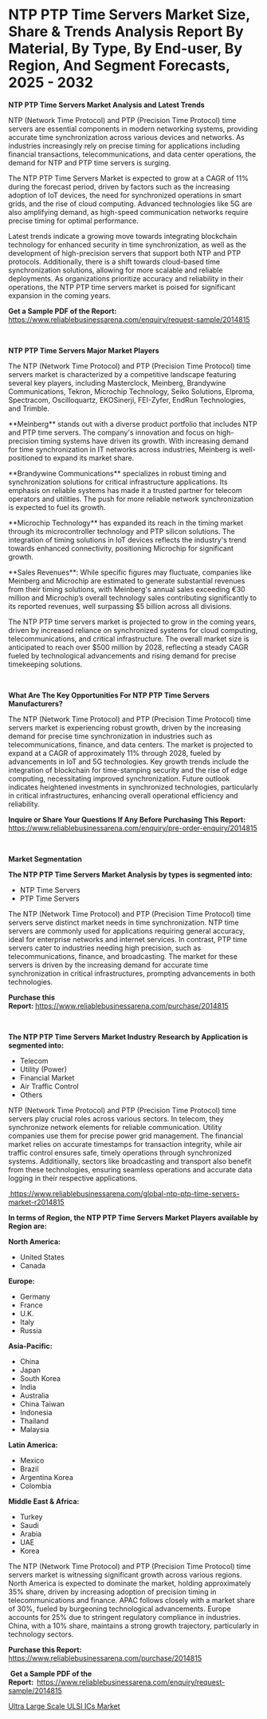 <p><h1>NTP PTP Time Servers Market Size, Share & Trends Analysis Report By Material, By Type, By End-user, By Region, And Segment Forecasts, 2025 - 2032</h1></p><p><strong>NTP PTP Time Servers Market Analysis and Latest Trends</strong></p>
<p><p>NTP (Network Time Protocol) and PTP (Precision Time Protocol) time servers are essential components in modern networking systems, providing accurate time synchronization across various devices and networks. As industries increasingly rely on precise timing for applications including financial transactions, telecommunications, and data center operations, the demand for NTP and PTP time servers is surging.</p><p>The NTP PTP Time Servers Market is expected to grow at a CAGR of 11% during the forecast period, driven by factors such as the increasing adoption of IoT devices, the need for synchronized operations in smart grids, and the rise of cloud computing. Advanced technologies like 5G are also amplifying demand, as high-speed communication networks require precise timing for optimal performance.</p><p>Latest trends indicate a growing move towards integrating blockchain technology for enhanced security in time synchronization, as well as the development of high-precision servers that support both NTP and PTP protocols. Additionally, there is a shift towards cloud-based time synchronization solutions, allowing for more scalable and reliable deployments. As organizations prioritize accuracy and reliability in their operations, the NTP PTP time servers market is poised for significant expansion in the coming years.</p></p>
<p><strong>Get a Sample PDF of the Report:&nbsp;</strong> <a href="https://www.reliablebusinessarena.com/enquiry/request-sample/2014815?utm_campaign=2793&utm_medium=2&utm_source=Github&utm_content=ia&utm_term=29032025&utm_id=ntp-ptp-time-servers">https://www.reliablebusinessarena.com/enquiry/request-sample/2014815</a></p>
<p>&nbsp;</p>
<p><strong>NTP PTP Time Servers Major Market Players</strong></p>
<p><p>The NTP (Network Time Protocol) and PTP (Precision Time Protocol) time servers market is characterized by a competitive landscape featuring several key players, including Masterclock, Meinberg, Brandywine Communications, Tekron, Microchip Technology, Seiko Solutions, Elproma, Spectracom, Oscilloquartz, EKOSinerji, FEI-Zyfer, EndRun Technologies, and Trimble.</p><p>**Meinberg** stands out with a diverse product portfolio that includes NTP and PTP time servers. The company's innovation and focus on high-precision timing systems have driven its growth. With increasing demand for time synchronization in IT networks across industries, Meinberg is well-positioned to expand its market share.</p><p>**Brandywine Communications** specializes in robust timing and synchronization solutions for critical infrastructure applications. Its emphasis on reliable systems has made it a trusted partner for telecom operators and utilities. The push for more reliable network synchronization is expected to fuel its growth.</p><p>**Microchip Technology** has expanded its reach in the timing market through its microcontroller technology and PTP silicon solutions. The integration of timing solutions in IoT devices reflects the industry's trend towards enhanced connectivity, positioning Microchip for significant growth.</p><p>**Sales Revenues**: While specific figures may fluctuate, companies like Meinberg and Microchip are estimated to generate substantial revenues from their timing solutions, with Meinberg's annual sales exceeding €30 million and Microchip’s overall technology sales contributing significantly to its reported revenues, well surpassing $5 billion across all divisions.</p><p>The NTP PTP time servers market is projected to grow in the coming years, driven by increased reliance on synchronized systems for cloud computing, telecommunications, and critical infrastructure. The overall market size is anticipated to reach over $500 million by 2028, reflecting a steady CAGR fueled by technological advancements and rising demand for precise timekeeping solutions.</p></p>
<p>&nbsp;</p>
<p><strong>What Are The Key Opportunities For NTP PTP Time Servers Manufacturers?</strong></p>
<p><p>The NTP (Network Time Protocol) and PTP (Precision Time Protocol) time servers market is experiencing robust growth, driven by the increasing demand for precise time synchronization in industries such as telecommunications, finance, and data centers. The market is projected to expand at a CAGR of approximately 11% through 2028, fueled by advancements in IoT and 5G technologies. Key growth trends include the integration of blockchain for time-stamping security and the rise of edge computing, necessitating improved synchronization. Future outlook indicates heightened investments in synchronized technologies, particularly in critical infrastructures, enhancing overall operational efficiency and reliability.</p></p>
<p><strong>Inquire or Share Your Questions If Any Before Purchasing This Report:</strong> <a href="https://www.reliablebusinessarena.com/enquiry/pre-order-enquiry/2014815?utm_campaign=2793&utm_medium=2&utm_source=Github&utm_content=ia&utm_term=29032025&utm_id=ntp-ptp-time-servers">https://www.reliablebusinessarena.com/enquiry/pre-order-enquiry/2014815</a></p>
<p>&nbsp;</p>
<p><strong>Market Segmentation</strong></p>
<p><strong>The NTP PTP Time Servers Market Analysis by types is segmented into:</strong></p>
<p><ul><li>NTP Time Servers</li><li>PTP Time Servers</li></ul></p>
<p><p>The NTP (Network Time Protocol) and PTP (Precision Time Protocol) time servers serve distinct market needs in time synchronization. NTP time servers are commonly used for applications requiring general accuracy, ideal for enterprise networks and internet services. In contrast, PTP time servers cater to industries needing high precision, such as telecommunications, finance, and broadcasting. The market for these servers is driven by the increasing demand for accurate time synchronization in critical infrastructures, prompting advancements in both technologies.</p></p>
<p><strong>Purchase this Report:&nbsp;</strong><a href="https://www.reliablebusinessarena.com/purchase/2014815?utm_campaign=2793&utm_medium=2&utm_source=Github&utm_content=ia&utm_term=29032025&utm_id=ntp-ptp-time-servers">https://www.reliablebusinessarena.com/purchase/2014815</a></p>
<p>&nbsp;</p>
<p><strong>The NTP PTP Time Servers Market Industry Research by Application is segmented into:</strong></p>
<p><ul><li>Telecom</li><li>Utility (Power)</li><li>Financial Market</li><li>Air Traffic Control</li><li>Others</li></ul></p>
<p><p>NTP (Network Time Protocol) and PTP (Precision Time Protocol) time servers play crucial roles across various sectors. In telecom, they synchronize network elements for reliable communication. Utility companies use them for precise power grid management. The financial market relies on accurate timestamps for transaction integrity, while air traffic control ensures safe, timely operations through synchronized systems. Additionally, sectors like broadcasting and transport also benefit from these technologies, ensuring seamless operations and accurate data logging in their respective applications.</p></p>
<p><a href="https://www.reliablebusinessarena.com/global-ntp-ptp-time-servers-market-r2014815?utm_campaign=2793&utm_medium=2&utm_source=Github&utm_content=ia&utm_term=29032025&utm_id=ntp-ptp-time-servers">&nbsp;https://www.reliablebusinessarena.com/global-ntp-ptp-time-servers-market-r2014815</a></p>
<p><strong>In terms of Region, the NTP PTP Time Servers Market Players available by Region are:</strong></p>
<p>
    <p> <strong> North America: </strong>
        <ul>
            <li>United States</li>
            <li>Canada</li>
        </ul>
        </p> 
    <p> <strong> Europe: </strong>
        <ul>
            <li>Germany</li>
            <li>France</li>
            <li>U.K.</li>
            <li>Italy</li>
            <li>Russia</li>
        </ul>
        </p> 
    <p> <strong> Asia-Pacific: </strong>
        <ul>
            <li>China</li>
            <li>Japan</li>
            <li>South Korea</li>
            <li>India</li>
            <li>Australia</li>
            <li>China Taiwan</li>
            <li>Indonesia</li>
            <li>Thailand</li>
            <li>Malaysia</li>
        </ul>
        </p> 
    <p> <strong> Latin America: </strong>
        <ul>
            <li>Mexico</li>
            <li>Brazil</li>
            <li>Argentina Korea</li>
            <li>Colombia</li>
        </ul>
        </p> 
    <p> <strong> Middle East & Africa: </strong>
        <ul>
            <li>Turkey</li>
            <li>Saudi</li>
            <li>Arabia</li>
            <li>UAE</li>
            <li>Korea</li>
        </ul>
    </p>
    </p>
<p><p>The NTP (Network Time Protocol) and PTP (Precision Time Protocol) time servers market is witnessing significant growth across various regions. North America is expected to dominate the market, holding approximately 35% share, driven by increasing adoption of precision timing in telecommunications and finance. APAC follows closely with a market share of 30%, fueled by burgeoning technological advancements. Europe accounts for 25% due to stringent regulatory compliance in industries. China, with a 10% share, maintains a strong growth trajectory, particularly in technology sectors.</p></p>
<p><strong>Purchase this Report: </strong><a href="https://www.reliablebusinessarena.com/purchase/2014815?utm_campaign=2793&utm_medium=2&utm_source=Github&utm_content=ia&utm_term=29032025&utm_id=ntp-ptp-time-servers">https://www.reliablebusinessarena.com/purchase/2014815</a></p>
<p>&nbsp;<strong>Get a Sample PDF of the Report:&nbsp;&nbsp;</strong><a href="https://www.reliablebusinessarena.com/enquiry/request-sample/2014815?utm_campaign=2793&utm_medium=2&utm_source=Github&utm_content=ia&utm_term=29032025&utm_id=ntp-ptp-time-servers">https://www.reliablebusinessarena.com/enquiry/request-sample/2014815</a></p>
<p><strong></strong></p>
<p><p><a href="https://github.com/ajayanhaizan/Market-Research-Report-List-1/blob/main/ultra-large-scale-ulsi-ics-market.md?utm_campaign=2793&utm_medium=2&utm_source=Github&utm_content=ia&utm_term=29032025&utm_id=ntp-ptp-time-servers">Ultra Large Scale ULSI ICs Market</a></p></p>